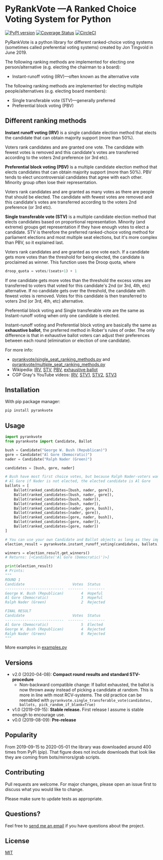 

PyRankVote —A Ranked Choice Voting System for Python
==========
[![PyPI version](https://badge.fury.io/py/pyrankvote.svg)](https://badge.fury.io/py/pyrankvote)  [![Coverage Status](https://coveralls.io/repos/github/jontingvold/pyrankvote/badge.svg?branch=master)](https://coveralls.io/github/jontingvold/pyrankvote?branch=master)  [![CircleCI](https://circleci.com/gh/jontingvold/pyrankvote/tree/master.svg?style=svg)](https://circleci.com/gh/jontingvold/pyrankvote/tree/master)

PyRankVote is a python library for different ranked-choice voting systems (sometimes called preferential voting systems) created by Jon Tingvold in June 2019.

The following ranking methods are implemented for electing one person/alternative (e.g. electing the chairman to a board):

- Instant-runoff voting (IRV)—often known as the alternative vote

The following ranking methods are implemented for electing multiple people/alternatives (e.g. electing board members):

- Single transferable vote (STV)—generally preferred
- Preferential block voting (PBV)

## Different ranking methods

**Instant runoff voting (IRV)** is a single candidate election method that elects the candidate that can obtain majority support (more than 50%).

Voters rank candidates and are granted one vote. The candidate with fewest votes is removed and this candidate's votes are transferred according to the voters 2nd preference (or 3rd etc).

**Preferential block voting (PBV)** is a multiple candidate election method that elects candidates that
can obtain majority support (more than 50%). PBV tends to elect uncontroversial candidates that agree with each other. Minority group often lose their representation.

Voters rank candidates and are granted as many votes as there are people that should be elected. The candidate with
fewest votes are removed and this candidate's votes are transferred according to the voters 2nd preference (or 3rd etc).

**Single transferable vote (STV)** is a multiple candidate election method that elects candidates based on proportional representation. Minority (and extreme) groups get representation if they have enough votes to elect a candidate. STV is therefore the preferred ranked-choice voting method for parliament elections and most multiple seat elections, but it's more complex than  PBV, so it explained last.

Voters rank candidates and are granted as one vote each. If a candidate gets more votes than the threshold for being
elected, the candidate is proclaimed as winner. This function uses the Droop quota, where

```python
droop_quota = votes/(seats+1) + 1
```

If one candidate gets more votes than the threshold the excess votes are transferred to voters that voted for this
candidate's 2nd (or 3rd, 4th, etc) alternative. If no candidate gets over the threshold, the candidate with fewest votes
is removed. Votes for this candidate is then transferred to voters 2nd (or 3rd, 4th, etc) alternative.

Preferential block voting and Single transferable vote are the same as Instant-runoff voting when only one candidate is elected.

Instant-runoff voting and Preferential block voting are basically the same as **exhaustive ballot**, the preferred method in Rober's rules of order. The only difference is that in exhaustive ballot voters can adjust their preferences between each round (elimination or election of one candidate).

For more info:

- [pyrankvote/single_seat_ranking_methods.py](pyrankvote/single_seat_ranking_methods.py) and  [pyrankvote/multiple_seat_ranking_methods.py](pyrankvote/multiple_seat_ranking_methods.py)
- Wikipedia: [IRV](https://en.wikipedia.org/wiki/Instant-runoff_voting), [STV](https://en.wikipedia.org/wiki/Single_transferable_vote), [PBV](https://en.wikipedia.org/wiki/Preferential_block_voting), [exhaustive ballot](https://en.wikipedia.org/wiki/Exhaustive_ballot)
- CGP Gray's YouTube videos: [IRV](https://www.youtube.com/watch?v=3Y3jE3B8HsE), [STV1](https://www.youtube.com/watch?v=l8XOZJkozfI&t=2s), [STV2](https://www.youtube.com/watch?v=Ac9070OIMUg), [STV3](https://www.youtube.com/watch?v=wRc630BSTIg)

## Installation

With pip package manager:

```bash
pip install pyrankvote
```

## Usage

```python
import pyrankvote
from pyrankvote import Candidate, Ballot

bush = Candidate("George W. Bush (Republican)")
gore = Candidate("Al Gore (Democratic)")
nader = Candidate("Ralph Nader (Green)")

candidates = [bush, gore, nader]

# Bush have most first choice votes, but because Ralph Nader-voters want
# Al Gore if Nader is not elected, the elected candidate is Al Gore
ballots = [
    Ballot(ranked_candidates=[bush, nader, gore]),
    Ballot(ranked_candidates=[bush, nader, gore]),
    Ballot(ranked_candidates=[bush, nader]),
    Ballot(ranked_candidates=[bush, nader]),
    Ballot(ranked_candidates=[nader, gore, bush]),
    Ballot(ranked_candidates=[nader, gore]),
    Ballot(ranked_candidates=[gore, nader, bush]),
    Ballot(ranked_candidates=[gore, nader]),
    Ballot(ranked_candidates=[gore, nader])
]

# You can use your own Candidate and Ballot objects as long as they implement the same properties and methods
election_result = pyrankvote.instant_runoff_voting(candidates, ballots)

winners = election_result.get_winners()
# Returns: [<Candidate('Al Gore (Democratic)')>]

print(election_result)
# Prints:
"""
ROUND 1
Candidate                      Votes  Status
---------------------------  -------  --------
George W. Bush (Republican)        4  Hopeful
Al Gore (Democratic)               3  Hopeful
Ralph Nader (Green)                2  Rejected

FINAL RESULT
Candidate                      Votes  Status
---------------------------  -------  --------
Al Gore (Democratic)               5  Elected
George W. Bush (Republican)        4  Rejected
Ralph Nader (Green)                0  Rejected
"""
```

More examples in [examples.py](./examples.py)

## Versions

- v2.0 (2020-04-08): **Compact round results and standard STV-procedure** 
    - Non-backward compatible change: If ballot exhausted, the ballot is now thrown away instead of picking a candidate at random. This is more in line with most RCV-systems. The old practice can be reenabled with `pyrankvote.single_transferable_vote(candidates, ballots, pick_random_if_blank=True)`
- v1.0 (2019-09-15): **Stable release.** First release I assume is stable enough to encourage use. 
- v0.0 (2019-08-09): **Pre-release**

## Popularity

From 2019-09-15 to 2020-05-01 the library was downloaded around 400 times from PyPi (pip). That figure does not include downloads that look like they are coming from bots/mirrors/grab scripts.

## Contributing

Pull requests are welcome. For major changes, please open an issue first to discuss what you would like to change.

Please make sure to update tests as appropriate.

## Questions?

Feel free to [send me an email](http://www.jontingvold.no/) if you have questions about the project.

## License
[MIT](LICENSE.txt)
